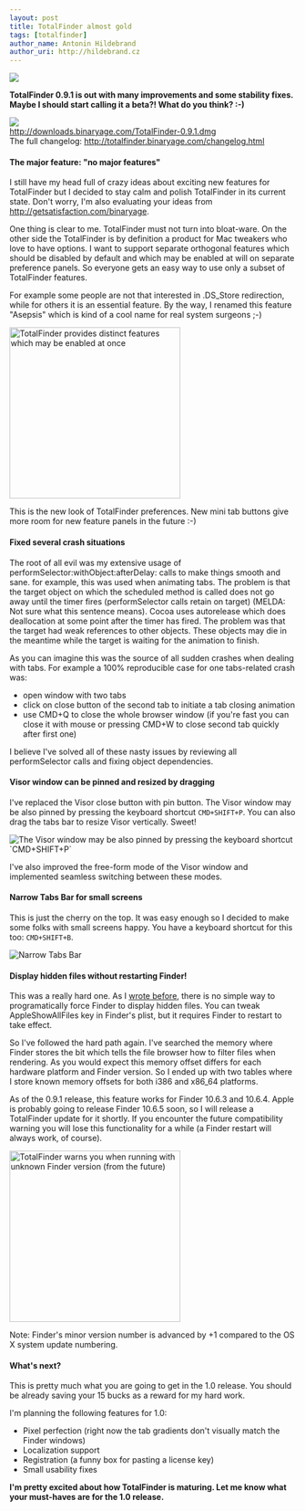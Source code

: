 ```yaml
---
layout: post
title: TotalFinder almost gold
tags: [totalfinder]
author_name: Antonin Hildebrand
author_uri: http://hildebrand.cz
---
```


<img src="{{site.url}}/shared/img/icons/totalfinder-64.png" class="intro-icon"/>

**TotalFinder 0.9.1 is out with many improvements and some stability fixes.<br/>Maybe I should start calling it a beta?! What do you think? :-)**

<div class="blog-download">
    <a class="download-link" href="http://downloads.binaryage.com/TotalFinder-0.9.1.dmg"><img src="{{site.url}}/shared/img/small-download-button.png"/><div>http://downloads.binaryage.com/TotalFinder-0.9.1.dmg</div></a>
    <div class="download-note">The full changelog: <a href="http://totalfinder.binaryage.com/changelog.html">http://totalfinder.binaryage.com/changelog.html</a></div>
</div>

#### The major feature: "no major features"

I still have my head full of crazy ideas about exciting new features for TotalFinder but I decided to stay calm and polish TotalFinder in its current state. 
Don't worry, I'm also evaluating your ideas from <a href="http://getsatisfaction.com/binaryage">http://getsatisfaction.com/binaryage</a>.

One thing is clear to me. TotalFinder must not turn into bloat-ware. On the other side the TotalFinder is by definition a product for Mac tweakers who love to have options. I want to support separate orthogonal features which should be disabled by default and which may be enabled at will on separate preference panels. So everyone gets an easy way to use only a subset of TotalFinder features. 

For example some people are not that interested in .DS_Store redirection, while for others it is an essential feature. By the way, I renamed this feature "Asepsis" which is kind of a cool name for real system surgeons ;-)

<img class="clear blog-image" width="300" src="{{site.url}}/images/new-preferences-panel.png" title="TotalFinder provides distinct features which may be enabled at once">

This is the new look of TotalFinder preferences. New mini tab buttons give more room for new feature panels in the future :-)

#### Fixed several crash situations

The root of all evil was my extensive usage of performSelector:withObject:afterDelay: calls to make things smooth and sane. for example, this was used when animating tabs. The problem is that the target object on which the scheduled method is called does not go away until the timer fires (performSelector calls retain on target) (MELDA: Not sure what this sentence means). Cocoa uses autorelease which does deallocation at some point after the timer has fired. The problem was that the target had weak references to other objects. These objects may die in the meantime while the target is waiting for the animation to finish.

As you can imagine this was the source of all sudden crashes when dealing with tabs. For example a 100% reproducible case for one tabs-related crash was:

- open window with two tabs
- click on close button of the second tab to initiate a tab closing animation
- use CMD+Q to close the whole browser window (if you're fast you can close it with mouse or pressing CMD+W to close second tab quickly after first one)

I believe I've solved all of these nasty issues by reviewing all performSelector calls and fixing object dependencies.

#### Visor window can be pinned and resized by dragging

I've replaced the Visor close button with pin button. The Visor window may be also pinned by pressing the keyboard shortcut `CMD+SHIFT+P`. You can also drag the tabs bar to resize Visor vertically. Sweet!

<img class="clear blog-image-border" src="{{site.url}}/images/totalfinder-pinned-visor-window.png" title="The Visor window may be also pinned by pressing the keyboard shortcut `CMD+SHIFT+P`">

I've also improved the free-form mode of the Visor window and implemented seamless switching between these modes.

#### Narrow Tabs Bar for small screens

This is just the cherry on the top. It was easy enough so I decided to make some folks with small screens happy. You have a keyboard shortcut for this too: `CMD+SHIFT+B`.

<img class="clear blog-image-border" src="{{site.url}}/images/totalfinder-narrow-tabs-bar.png" title="Narrow Tabs Bar">

#### Display hidden files without restarting Finder!

This was a really hard one. As I <a href="http://blog.binaryage.com/i-can-haz-folders-on-top">wrote before</a>, there is no simple way to programatically force Finder to display hidden files. You can tweak AppleShowAllFiles key in Finder's plist, but it requires Finder to restart to take effect.

So I've followed the hard path again. I've searched the memory where Finder stores the bit which tells the file browser how to filter files when rendering. As you would expect this memory offset differs for each hardware platform and Finder version. So I ended up with two tables where I store known memory offsets for both i386 and x86_64 platforms.

As of the 0.9.1 release, this feature works for Finder 10.6.3 and 10.6.4. Apple is probably going to release Finder 10.6.5 soon, so I will release a TotalFinder update for it shortly. If you encounter the future compatibility warning you will lose this functionality for a while (a Finder restart will always work, of course).

<img class="clear blog-image-border" width="300" src="{{site.url}}/images/totalfinder-future-compatibility-check.png" title="TotalFinder warns you when running with unknown Finder version (from the future)">

Note: Finder's minor version number is advanced by +1 compared to the OS X system update numbering.


#### What's next?

This is pretty much what you are going to get in the 1.0 release. You should be already saving your 15 bucks as a reward for my hard work.

I'm planning the following features for 1.0:

* Pixel perfection (right now the tab gradients don't visually match the Finder windows)
* Localization support
* Registration (a funny box for pasting a license key)
* Small usability fixes

**I'm pretty excited about how TotalFinder is maturing. Let me know what your must-haves are for the 1.0 release.**